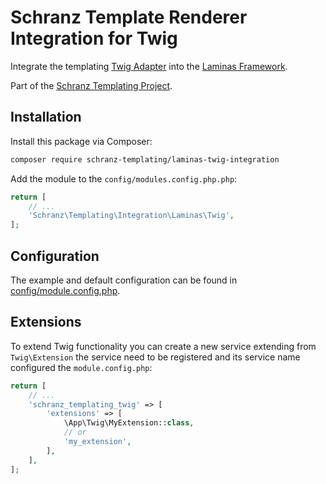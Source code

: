 # Schranz Template Renderer Integration for Twig

Integrate the templating [Twig Adapter](https://github.com/schranz-templating/twig-adapter)
into the [Laminas Framework](https://getlaminas.org/).

Part of the [Schranz Templating Project](https://github.com/schranz-templating/templating).

## Installation

Install this package via Composer:

```bash
composer require schranz-templating/laminas-twig-integration
```

Add the module to the `config/modules.config.php.php`:

```php
return [
    // ...
    'Schranz\Templating\Integration\Laminas\Twig',
];
```

## Configuration

The example and default configuration can be found in [config/module.config.php](config/module.config.php).

## Extensions

To extend Twig functionality you can create a new service extending from `Twig\Extension`
the service need to be registered and its service name configured the `module.config.php`:

```php
return [
    // ...
    'schranz_templating_twig' => [
        'extensions' => [
            \App\Twig\MyExtension::class,
            // or
            'my_extension',
        ],
    ],
];
```
